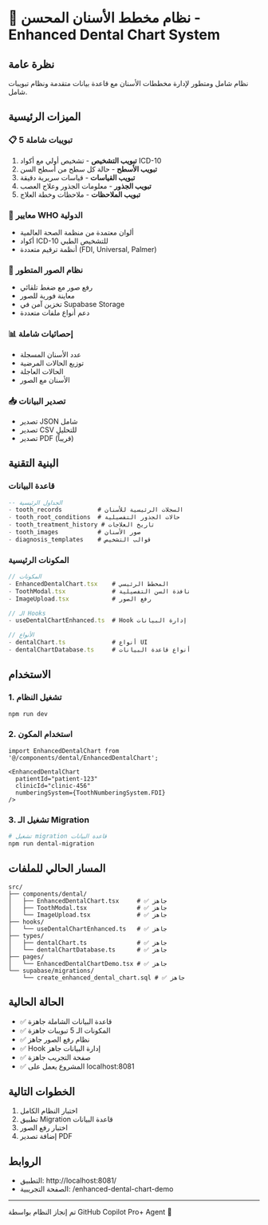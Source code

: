 # 🦷 نظام مخطط الأسنان المحسن - Enhanced Dental Chart System

## نظرة عامة
نظام شامل ومتطور لإدارة مخططات الأسنان مع قاعدة بيانات متقدمة ونظام تبويبات شامل.

## الميزات الرئيسية

### 📋 5 تبويبات شاملة
1. **تبويب التشخيص** - تشخيص أولي مع أكواد ICD-10
2. **تبويب الأسطح** - حالة كل سطح من أسطح السن
3. **تبويب القياسات** - قياسات سريرية دقيقة
4. **تبويب الجذور** - معلومات الجذور وعلاج العصب
5. **تبويب الملاحظات** - ملاحظات وخطة العلاج

### 🎨 معايير WHO الدولية
- ألوان معتمدة من منظمة الصحة العالمية
- أكواد ICD-10 للتشخيص الطبي
- أنظمة ترقيم متعددة (FDI, Universal, Palmer)

### 📸 نظام الصور المتطور
- رفع صور مع ضغط تلقائي
- معاينة فورية للصور
- تخزين آمن في Supabase Storage
- دعم أنواع ملفات متعددة

### 📊 إحصائيات شاملة
- عدد الأسنان المسجلة
- توزيع الحالات المرضية
- الحالات العاجلة
- الأسنان مع الصور

### 📥 تصدير البيانات
- تصدير JSON شامل
- تصدير CSV للتحليل
- تصدير PDF (قريباً)

## البنية التقنية

### قاعدة البيانات
```sql
-- الجداول الرئيسية
- tooth_records          # السجلات الرئيسية للأسنان
- tooth_root_conditions  # حالات الجذور التفصيلية
- tooth_treatment_history # تاريخ العلاجات
- tooth_images           # صور الأسنان
- diagnosis_templates    # قوالب التشخيص
```

### المكونات الرئيسية
```typescript
// المكونات
- EnhancedDentalChart.tsx    # المخطط الرئيسي
- ToothModal.tsx             # نافذة السن التفصيلية
- ImageUpload.tsx            # رفع الصور

// الـ Hooks
- useDentalChartEnhanced.ts  # Hook إدارة البيانات

// الأنواع
- dentalChart.ts             # أنواع UI
- dentalChartDatabase.ts     # أنواع قاعدة البيانات
```

## الاستخدام

### 1. تشغيل النظام
```bash
npm run dev
```

### 2. استخدام المكون
```tsx
import EnhancedDentalChart from '@/components/dental/EnhancedDentalChart';

<EnhancedDentalChart 
  patientId="patient-123"
  clinicId="clinic-456"
  numberingSystem={ToothNumberingSystem.FDI}
/>
```

### 3. تشغيل الـ Migration
```bash
# تشغيل migration قاعدة البيانات
npm run dental-migration
```

## المسار الحالي للملفات

```
src/
├── components/dental/
│   ├── EnhancedDentalChart.tsx     # ✅ جاهز
│   ├── ToothModal.tsx              # ✅ جاهز  
│   └── ImageUpload.tsx             # ✅ جاهز
├── hooks/
│   └── useDentalChartEnhanced.ts   # ✅ جاهز
├── types/
│   ├── dentalChart.ts              # ✅ جاهز
│   └── dentalChartDatabase.ts      # ✅ جاهز
├── pages/
│   └── EnhancedDentalChartDemo.tsx # ✅ جاهز
└── supabase/migrations/
    └── create_enhanced_dental_chart.sql # ✅ جاهز
```

## الحالة الحالية
- ✅ قاعدة البيانات الشاملة جاهزة
- ✅ المكونات الـ 5 تبويبات جاهزة
- ✅ نظام رفع الصور جاهز
- ✅ Hook إدارة البيانات جاهز
- ✅ صفحة التجريب جاهزة
- ✅ المشروع يعمل على localhost:8081

## الخطوات التالية
1. اختبار النظام الكامل
2. تطبيق Migration قاعدة البيانات
3. اختبار رفع الصور
4. إضافة تصدير PDF

## الروابط
- التطبيق: http://localhost:8081/
- الصفحة التجريبية: /enhanced-dental-chart-demo

---
تم إنجاز النظام بواسطة GitHub Copilot Pro+ Agent 🚀
